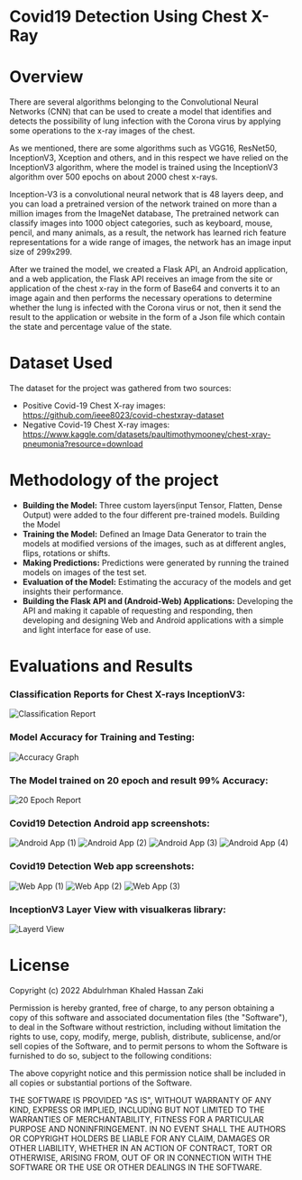 # Covid19 Detection Using Chest X-Ray
# Overview
There are several algorithms belonging to the Convolutional Neural Networks (CNN) that can be used to create a model that identifies and detects the possibility of lung infection with the Corona virus by applying some operations to the x-ray images of the chest.

As we mentioned, there are some algorithms such as VGG16, ResNet50, InceptionV3, Xception and others, and in this respect we have relied on the InceptionV3 algorithm, where the model is trained using the InceptionV3 algorithm over 500 epochs on about 2000 chest x-rays.

Inception-V3 is a convolutional neural network that is 48 layers deep, and you can load a pretrained version of the network trained on more than a million images from the ImageNet database, The pretrained network can classify images into 1000 object categories, such as keyboard, mouse, pencil, and many animals, as a result, the network has learned rich feature representations for a wide range of images, the network has an image input size of 299x299.

After we trained the model, we created a Flask API, an Android application, and a web application, the Flask API receives an image from the site or application of the chest x-ray in the form of Base64 and converts it to an image again and then performs the necessary operations to determine whether the lung is infected with the Corona virus or not, then it send the result to the application or website in the form of a Json file which contain the state and percentage value of the state.

# Dataset Used
The dataset for the project was gathered from two sources:

- Positive Covid-19 Chest X-ray images: https://github.com/ieee8023/covid-chestxray-dataset
- Negative Covid-19 Chest X-ray images: https://www.kaggle.com/datasets/paultimothymooney/chest-xray-pneumonia?resource=download


# Methodology of the project
- **Building the Model:**
Three custom layers(input Tensor, Flatten, Dense Output) were added to the four different pre-trained models. Building the Model
- **Training the Model:**
Defined an Image Data Generator to train the models at modified versions of the images, such as at different angles, flips, rotations or shifts.
- **Making Predictions:**
Predictions were generated by running the trained models on images of the test set. 
- **Evaluation of the Model:**
Estimating the accuracy of the models and get insights their performance.
- **Building the Flask API and (Android-Web) Applications:**
Developing the API and making it capable of requesting and responding, then developing and designing Web and Android applications with a simple and light interface for ease of use.

# Evaluations and Results
  
### Classification Reports for Chest X-rays InceptionV3:  
![Classification Report](https://user-images.githubusercontent.com/58918060/172161110-632f2411-e3df-4fc6-8bfd-725f1763eca9.png)

### Model Accuracy for Training and Testing:
 ![Accuracy Graph](https://user-images.githubusercontent.com/58918060/172161114-f4c68581-6d76-4680-b19b-a3a0e8d0057d.png)

### The Model trained on 20 epoch and result 99% Accuracy:
 ![20 Epoch Report](https://user-images.githubusercontent.com/58918060/172161124-d37dabaf-e2cd-489b-8c39-8ac7957544a3.png)

### Covid19 Detection Android app screenshots:
![Android App  (1)](https://user-images.githubusercontent.com/58918060/172161253-1d5b9173-d227-4993-9d74-d56f3ab9decb.png)
![Android App  (2)](https://user-images.githubusercontent.com/58918060/172161259-e8b57430-5337-464c-9375-a0e3cedb18e8.png)
![Android App  (3)](https://user-images.githubusercontent.com/58918060/172161267-92cf732c-4753-4e45-b3c4-48820378480f.png)
![Android App  (4)](https://user-images.githubusercontent.com/58918060/172161270-d6da420b-68f1-4e9b-98a7-5053ff24b3f5.png)

### Covid19 Detection Web app screenshots:
![Web App (1)](https://user-images.githubusercontent.com/58918060/172161237-b4a6b293-8034-4bec-b50b-8f3c77654864.jpg)
![Web App (2)](https://user-images.githubusercontent.com/58918060/172161241-0bdd04ad-7623-48ca-951e-6b8cbcd62b66.jpg)
![Web App (3)](https://user-images.githubusercontent.com/58918060/172161244-8ee173e4-3657-4598-8da8-b0e2bd90d7a2.jpg)

### InceptionV3 Layer View with visualkeras library:
![Layerd View](https://user-images.githubusercontent.com/58918060/172161210-2ff32ec1-4668-4828-8641-679d936d5fff.jpg)

# License

Copyright (c) 2022 Abdulrhman Khaled Hassan Zaki

Permission is hereby granted, free of charge, to any person obtaining a copy
of this software and associated documentation files (the "Software"), to deal
in the Software without restriction, including without limitation the rights
to use, copy, modify, merge, publish, distribute, sublicense, and/or sell
copies of the Software, and to permit persons to whom the Software is
furnished to do so, subject to the following conditions:

The above copyright notice and this permission notice shall be included in all
copies or substantial portions of the Software.

THE SOFTWARE IS PROVIDED "AS IS", WITHOUT WARRANTY OF ANY KIND, EXPRESS OR
IMPLIED, INCLUDING BUT NOT LIMITED TO THE WARRANTIES OF MERCHANTABILITY,
FITNESS FOR A PARTICULAR PURPOSE AND NONINFRINGEMENT. IN NO EVENT SHALL THE
AUTHORS OR COPYRIGHT HOLDERS BE LIABLE FOR ANY CLAIM, DAMAGES OR OTHER
LIABILITY, WHETHER IN AN ACTION OF CONTRACT, TORT OR OTHERWISE, ARISING FROM,
OUT OF OR IN CONNECTION WITH THE SOFTWARE OR THE USE OR OTHER DEALINGS IN THE
SOFTWARE.

